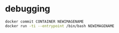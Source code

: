 # debugging

```bash
docker commit CONTAINER NEWIMAGENAME
docker run -ti --entrypoint /bin/bash NEWIMAGENAME
```